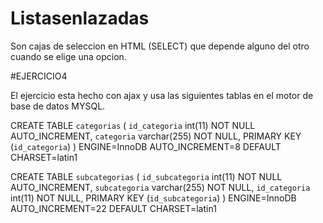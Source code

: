 # Listasenlazadas
Son cajas de seleccion en HTML (SELECT) que depende alguno del otro cuando se elige una opcion.


#EJERCICIO4 

El ejercicio esta hecho con ajax y usa las siguientes tablas en el motor de base de datos MYSQL.

CREATE TABLE `categorias` (
 `id_categoria` int(11) NOT NULL AUTO_INCREMENT,
 `categoria` varchar(255) NOT NULL,
 PRIMARY KEY (`id_categoria`)
) ENGINE=InnoDB AUTO_INCREMENT=8 DEFAULT CHARSET=latin1


CREATE TABLE `subcategorias` (
 `id_subcategoria` int(11) NOT NULL AUTO_INCREMENT,
 `subcategoria` varchar(255) NOT NULL,
 `id_categoria` int(11) NOT NULL,
 PRIMARY KEY (`id_subcategoria`)
) ENGINE=InnoDB AUTO_INCREMENT=22 DEFAULT CHARSET=latin1


